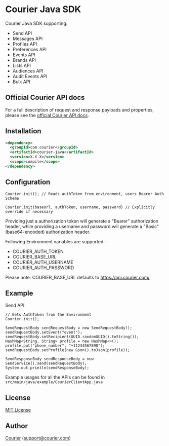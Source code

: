 # Courier Java SDK

Courier Java SDK supporting:
* Send API
* Messages API
* Profiles API
* Preferences API
* Events API
* Brands API
* Lists API
* Audiences API
* Audit Events API
* Bulk API

## Official Courier API docs

For a full description of request and response payloads and properties, please see the [official Courier API docs](https://docs.courier.com/reference).

## Installation

```xml
<dependency>
  <groupId>com.courier</groupId>
  <artifactId>courier-java</artifactId>
  <version>X.X.X</version>
  <scope>compile</scope>
</dependency>
````

## Configuration
`Courier.init(); // Reads authToken from environment, users Bearer Auth Scheme`

`Courier.init(baseUrl, authToken, username, password) // Explicitly override if necessary` 

Providing just a authorization token will generate a "Bearer" authorization header, 
while providing a username and password will generate a "Basic" (base64-encoded) authorization header.

Following Environment variables are supported -
* COURIER_AUTH_TOKEN
* COURIER_BASE_URL
* COURIER_AUTH_USERNAME
* COURIER_AUTH_PASSWORD

Please note: COURIER_BASE_URL defaults to https://api.courier.com/

## Example

Send API
```
// Gets AuthToken from the Environment
Courier.init();

SendRequestBody sendRequestBody = new SendRequestBody();
sendRequestBody.setEvent("event");
sendRequestBody.setRecipient(UUID.randomUUID().toString());
HashMap<String, String> profile = new HashMap<>();
profile.put("phone_number", "+11234567890");
sendRequestBody.setProfile(new Gson().toJson(profile));

SendResponseBody sendResponseBody = new SendService().send(sendRequestBody);
System.out.println(sendResponseBody);
```

Example usages for all the APIs can be found in `src/main/java/example/CourierClientApp.java`

## License

[MIT License](http://www.opensource.org/licenses/mit-license.php)

## Author

[Courier](https://github.com/trycourier) ([support@courier.com](mailto:support@courier.com))
